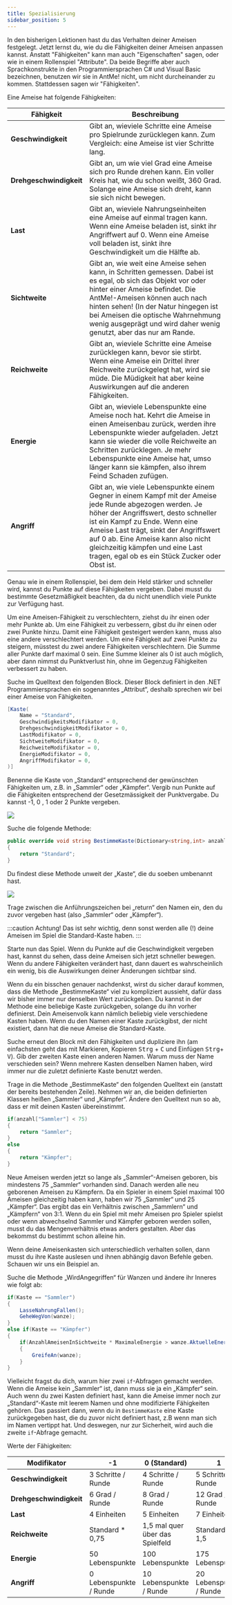 ```yaml
---
title: Spezialisierung
sidebar_position: 5
---
```


In den bisherigen Lektionen hast du das Verhalten deiner Ameisen festgelegt. 
Jetzt lernst du, wie du die Fähigkeiten deiner Ameisen anpassen kannst. Anstatt "Fähigkeiten" kann man auch "Eigenschaften" sagen, oder wie in einem Rollenspiel "Attribute". 
Da beide Begriffe aber auch Sprachkonstrukte in den Programmiersprachen C# und Visual Basic bezeichnen, benutzen wir sie in AntMe! nicht, um nicht durcheinander zu kommen. Stattdessen sagen wir "Fähigkeiten". 

Eine Ameise hat folgende Fähigkeiten:

| Fähigkeit               | Beschreibung                                                                                                                                                                                                                                                                                                                                              |
|-------------------------|-----------------------------------------------------------------------------------------------------------------------------------------------------------------------------------------------------------------------------------------------------------------------------------------------------------------------------------------------------------|
| **Geschwindigkeit**     | Gibt an, wieviele Schritte eine Ameise pro Spielrunde zurücklegen kann. Zum Vergleich: eine Ameise ist vier Schritte lang.                                                                                                                                                                                                                                |
| **Drehgeschwindigkeit** | Gibt an, um wie viel Grad eine Ameise sich pro Runde drehen kann. Ein voller Kreis hat, wie du schon weißt, 360 Grad. Solange eine Ameise sich dreht, kann sie sich nicht bewegen.                                                                                                                                                                        |
| **Last**                | Gibt an, wieviele Nahrungseinheiten eine Ameise auf einmal tragen kann. Wenn eine Ameise beladen ist, sinkt ihr Angriffwert auf 0. Wenn eine Ameise voll beladen ist, sinkt ihre Geschwindigkeit um die Hälfte ab.                                                                                                                                        |
| **Sichtweite**          | Gibt an, wie weit eine Ameise sehen kann, in Schritten gemessen. Dabei ist es egal, ob sich das Objekt vor oder hinter einer Ameise befindet. Die AntMe!-Ameisen können auch nach hinten sehen! (In der Natur hingegen ist bei Ameisen die optische Wahrnehmung wenig ausgeprägt und wird daher wenig genutzt, aber das nur am Rande.                     |
| **Reichweite**          | Gibt an, wieviele Schritte eine Ameise zurücklegen kann, bevor sie stirbt. Wenn eine Ameise ein Drittel ihrer Reichweite zurückgelegt hat, wird sie müde. Die Müdigkeit hat aber keine Auswirkungen auf die anderen Fähigkeiten.                                                                                                                          |
| **Energie**             | Gibt an, wieviele Lebenspunkte eine Ameise noch hat. Kehrt die Ameise in einen Ameisenbau zurück, werden ihre Lebenspunkte wieder aufgeladen. Jetzt kann sie wieder die volle Reichweite an Schritten zurücklegen. Je mehr Lebenspunkte eine Ameise hat, umso länger kann sie kämpfen, also ihrem Feind Schaden zufügen.                                  |
| **Angriff**             | Gibt an, wie viele Lebenspunkte einem Gegner in einem Kampf mit der Ameise jede Runde abgezogen werden. Je höher der Angriffswert, desto schneller ist ein Kampf zu Ende. Wenn eine Ameise Last trägt, sinkt der Angriffswert auf 0 ab. Eine Ameise kann also nicht gleichzeitig kämpfen und eine Last tragen, egal ob es ein Stück Zucker oder Obst ist. |

Genau wie in einem Rollenspiel, bei dem dein Held stärker und schneller wird, kannst du Punkte auf diese Fähigkeiten vergeben. Dabei musst du bestimmte Gesetzmäßigkeit beachten, da du nicht unendlich viele Punkte zur Verfügung hast. 

Um eine Ameisen-Fähigkeit zu verschlechtern, ziehst du ihr einen oder mehr Punkte ab. 
Um eine Fähigkeit zu verbessern, gibst du ihr einen oder zwei Punkte hinzu. 
Damit eine Fähigkeit gesteigert werden kann, muss also eine andere verschlechtert werden. Um eine Fähigkeit auf zwei Punkte zu steigern, müsstest du zwei andere Fähigkeiten verschlechtern. Die Summe aller Punkte darf maximal 0 sein. Eine Summe kleiner als 0 ist 
auch möglich, aber dann nimmst du Punktverlust hin, ohne im Gegenzug Fähigkeiten verbessert zu haben.

Suche im Quelltext den folgenden Block. Dieser Block definiert in den .NET Programmiersprachen ein sogenanntes „Attribut“, deshalb sprechen wir bei einer Ameise von Fähigkeiten.

```cs
[Kaste(
    Name = "Standard",
    GeschwindigkeitsModifikator = 0,
    DrehgeschwindigkeitModifikator = 0,
    LastModifikator = 0,
    SichtweiteModifikator = 0,
    ReichweiteModifikator = 0,
    EnergieModifikator = 0,
    AngriffModifikator = 0,
)]
```

Benenne die Kaste von „Standard“ entsprechend der gewünschten Fähigkeiten um, z.B. in „Sammler“ oder „Kämpfer“. 
Vergib nun Punkte auf die Fähigkeiten entsprechend der Gesetzmässigkeit der Punktvergabe. Du kannst -1, 0 , 1 oder 2 Punkte vergeben.

![](/img/tutorials/spezialisierung/Lektion7_2.png)

Suche die folgende Methode:

```cs
public override void string BestimmeKaste(Dictionary<string,int> anzahl)
{
    return "Standard";
}
```

Du findest diese Methode unweit der „Kaste“, die du soeben umbenannt hast.

![](/img/tutorials/spezialisierung/Lektion7_4.png)

Trage zwischen die Anführungszeichen bei „return“ den Namen ein, den du zuvor vergeben hast (also „Sammler“ oder „Kämpfer“). 

:::caution Achtung!
Das ist sehr wichtig, denn sonst werden alle (!) deine Ameisen im Spiel die Standard-Kaste haben.
:::

Starte nun das Spiel. Wenn du Punkte auf die Geschwindigkeit vergeben hast, kannst du sehen, dass deine Ameisen sich jetzt schneller bewegen. 
Wenn du andere Fähigkeiten verändert hast, dann dauert es wahrscheinlich ein wenig, bis die Auswirkungen deiner Änderungen sichtbar sind.

Wenn du ein bisschen genauer nachdenkst, wirst du sicher darauf kommen, dass die Methode „BestimmeKaste“ viel zu kompliziert aussieht, dafür dass wir bisher immer nur denselben Wert zurückgeben. 
Du kannst in der Methode eine beliebige Kaste zurückgeben, solange du ihn vorher definierst. 
Dein Ameisenvolk kann nämlich beliebig viele verschiedene Kasten haben. Wenn du den Namen einer Kaste zurückgibst, der nicht existiert, dann hat die neue Ameise die Standard-Kaste. 


Suche erneut den Block mit den Fähigkeiten und dupliziere ihn (am einfachsten geht das mit Markieren, Kopieren <kbd>Strg</kbd> + <kbd>C</kbd> und Einfügen <kbd>Strg</kbd>+ <kbd>V</kbd>).
Gib der zweiten Kaste einen anderen Namen. Warum muss der Name verschieden sein? Wenn mehrere Kasten denselben Namen haben, wird immer nur die zuletzt definierte Kaste benutzt werden.

Trage in die Methode „BestimmeKaste“ den folgenden Quelltext ein (anstatt der bereits bestehenden Zeile). Nehmen wir an, die beiden definierten Klassen heißen „Sammler“ und „Kämpfer“. Ändere den Quelltext nun so ab, dass er mit deinen Kasten übereinstimmt.

```cs
if(anzahl["Sammler"] < 75)
{
    return "Sammler";
}
else
{
    return "Kämpfer";
}
```

Neue Ameisen werden jetzt so lange als „Sammler“-Ameisen geboren, bis mindestens 75 „Sammler“ vorhanden sind. 
Danach werden alle neu geborenen Ameisen zu Kämpfern. Da ein Spieler in einem Spiel maximal 100 Ameisen gleichzeitig haben kann, haben wir 75 „Sammler“ und 25 „Kämpfer“. 
Das ergibt das ein Verhältnis zwischen „Sammlern“ und „Kämpfern“ von 3:1. 
Wenn du ein Spiel mit mehr Ameisen pro Spieler spielst oder wenn abwechselnd Sammler und Kämpfer geboren werden sollen, musst du das Mengenverhältnis etwas anders gestalten. Aber das bekommst du bestimmt schon alleine hin.

Wenn deine Ameisenkasten sich unterschiedlich verhalten sollen, dann musst du ihre Kaste auslesen und ihnen abhängig davon Befehle geben. Schauen wir uns ein Beispiel an.

Suche die Methode „WirdAngegriffen“ für Wanzen und ändere ihr Inneres wie folgt ab:

```cs
if(Kaste == "Sammler")
{
    LasseNahrungFallen();
    GeheWegVon(wanze);
}
else if(Kaste == "Kämpfer")
{
    if(AnzahlAmeisenInSichtweite * MaximaleEnergie > wanze.AktuelleEnergie)
    {
        GreifeAn(wanze);
    }
}
```

Vielleicht fragst du dich, warum hier zwei `if`-Abfragen gemacht werden. 
Wenn die Ameise kein „Sammler“ ist, dann muss sie ja ein „Kämpfer“ sein. 
Auch wenn du zwei Kasten definiert hast, kann die Ameise immer noch zur „Standard“-Kaste mit leerem Namen und ohne modifizierte Fähigkeiten gehören. 
Das passiert dann, wenn du in `BestimmeKaste` eine Kaste zurückgegeben hast, die du zuvor nicht definiert hast, z.B wenn man sich im Namen vertippt hat. 
Und deswegen, nur zur Sicherheit, wird auch die zweite `if`-Abfrage gemacht.

Werte der Fähigkeiten:

| **Modifikator**         | **-1**                 | **0 (Standard)**                | **1**                   | **2**                   |
|-------------------------|------------------------|---------------------------------|-------------------------|-------------------------|
| **Geschwindigkeit**     | 3 Schritte / Runde     | 4 Schritte / Runde              | 5 Schritte / Runde      | 6 Schritte / Runde      |
| **Drehgeschwindigkeit** | 6 Grad / Runde         | 8 Grad / Runde                  | 12 Grad / Runde         | 16 Grad / Runde         |
| **Last**                | 4 Einheiten            | 5 Einheiten                     | 7 Einheiten             | 10 Einheiten            |
| **Reichweite**          | Standard * 0,75        | 1,5 mal quer über das Spielfeld | Standard * 1,5          | Standard * 2            |
| **Energie**             | 50 Lebenspunkte        | 100 Lebenspunkte                | 175 Lebenspunkte        | 250 Lebenspunkte        |
| **Angriff**             | 0 Lebenspunkte / Runde | 10 Lebenspunkte / Runde         | 20 Lebenspunkte / Runde | 30 Lebenspunkte / Runde |
